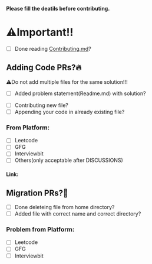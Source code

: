 **Please fill the deatils before contributing.**

<!-- These are the comment to assist you better, anything you put inside these standard html tags is not visible to us-->
<!-- Use [x] to mark as checked -->

# ⚠️Important!!
- [ ] Done reading [Contributing.md](https://github.com/Sagar0-0/DsA/blob/main/CONTRIBUTING.md)?<!--MUST-->

## Adding Code PRs?🔥<!-- If adding new code files/logics, only then fill this portion-->
⚠️Do not add multiple files for the same solution!!!
- [ ] Added problem statement(Readme.md) with solution?<!--Choice-->
<!--Check one out or these two-->
- [ ] Contributing new file?
- [ ] Appending your code in already existing file?
### From Platform:
<!--Check one out of them-->
- [ ] Leetcode 
- [ ] GFG 
- [ ] Interviewbit
- [ ] Others(only acceptable after DISCUSSIONS) 

#### Link:
<!-- Add link to the problem here(outside this comment tag) -->

## Migration PRs?🤝<!-- If helping in migrating old code files in their respective directories,only then fill out this portion -->

- [ ] Done deleteing file from home directory?<!--MUST-->
- [ ] Added file with correct name and correct directory?<!--MUST-->

### Problem from Platform:
<!--Check one out of them-->
- [ ] Leetcode 
- [ ] GFG 
- [ ] Interviewbit
